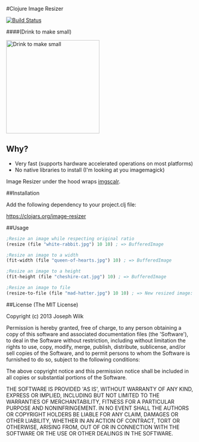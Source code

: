 #Clojure Image Resizer

[![Build Status](https://travis-ci.org/josephwilk/image-resizer.png?branch=master)](https://travis-ci.org/josephwilk/image-resizer)

####(Drink to make small)

<img alt="Drink to make small" src="http://external.ak.fbcdn.net/safe_image.php?d=AQDnFdmx5U39plmD&w=489&h=696&url=http%3A%2F%2Fupload.wikimedia.org%2Fwikipedia%2Fcommons%2F6%2F63%2FAlice_par_John_Tenniel_04.png" height="250px" />

## Why?

* Very fast (supports hardware accelerated operations on most platforms)
* No native libraries to install (I'm looking at you imagemagick)

Image Resizer under the hood wraps [imgscalr](http://www.thebuzzmedia.com/software/imgscalr-java-image-scaling-library).

##Installation

Add the following dependency to your project.clj file:

https://clojars.org/image-resizer

##Usage

```clojure
;Resize an image while respecting original ratio
(resize (file "white-rabbit.jpg") 10 10) ; => BufferedImage

;Resize an image to a width
(fit-width (file "queen-of-hearts.jpg") 10) ; => BufferedImage

;Resize an image to a height
(fit-height (file "cheshire-cat.jpg") 10) ; => BufferedImage

;Resize an image to file
(resize-to-file (file "mad-hatter.jpg") 10 10) ; => New resized image: mad-hatter_10x10.jpg
```

##License
(The MIT License)

Copyright (c) 2013 Joseph Wilk

Permission is hereby granted, free of charge, to any person obtaining
a copy of this software and associated documentation files (the
'Software'), to deal in the Software without restriction, including
without limitation the rights to use, copy, modify, merge, publish,
distribute, sublicense, and/or sell copies of the Software, and to
permit persons to whom the Software is furnished to do so, subject to
the following conditions:

The above copyright notice and this permission notice shall be
included in all copies or substantial portions of the Software.

THE SOFTWARE IS PROVIDED 'AS IS', WITHOUT WARRANTY OF ANY KIND,
EXPRESS OR IMPLIED, INCLUDING BUT NOT LIMITED TO THE WARRANTIES OF
MERCHANTABILITY, FITNESS FOR A PARTICULAR PURPOSE AND NONINFRINGEMENT.
IN NO EVENT SHALL THE AUTHORS OR COPYRIGHT HOLDERS BE LIABLE FOR ANY
CLAIM, DAMAGES OR OTHER LIABILITY, WHETHER IN AN ACTION OF CONTRACT,
TORT OR OTHERWISE, ARISING FROM, OUT OF OR IN CONNECTION WITH THE
SOFTWARE OR THE USE OR OTHER DEALINGS IN THE SOFTWARE.




